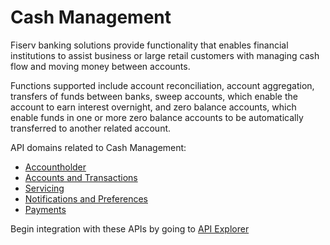 # Cash Management 

Fiserv banking solutions provide functionality that enables financial institutions to assist business or large retail customers with managing cash flow and moving money between accounts. 


Functions supported include account reconciliation, account aggregation, transfers of funds between banks, sweep accounts, which enable the account to earn interest overnight, and zero balance accounts, which enable funds in one or more zero balance accounts to be automatically transferred to another related account.


API domains related to Cash Management: 
- [Accountholder](?path=docs/fintechs/accountholder.md "Click to open")
- [Accounts and Transactions](?path=docs/fintechs/acct-and-transactions.md "Click to open")
- [Servicing](?path=docs/fintechs/servicing.md "Click to open")
- [Notifications and Preferences](?path=docs/fintechs/notifi.md "Click to open")
- [Payments](?path=docs/fintechs/payments.md "Click to open")


Begin integration with these APIs by going to [API Explorer](?path=docs//)


